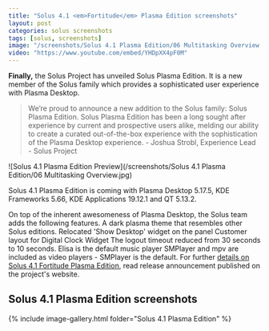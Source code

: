 ```yaml
---
title: "Solus 4.1 <em>Fortitude</em> Plasma Edition screenshots"
layout: post
categories: solus screenshots
tags: [solus, screenshots]
image: "/screenshots/Solus 4.1 Plasma Edition/06 Multitasking Overview.jpg"
video: "https://www.youtube.com/embed/YHDpXX4pF0M"
---
```


**Finally,** the Solus Project has unveiled Solus Plasma Edition. It is a new member of the Solus family which provides a sophisticated user experience with Plasma Desktop.

> We’re proud to announce a new addition to the Solus family: Solus Plasma Edition. Solus Plasma Edition has been a long sought after experience by current and prospective users alike, melding our ability to create a curated out-of-the-box experience with the sophistication of the Plasma Desktop experience. - Joshua Strobl, Experience Lead - Solus Project

![Solus 4.1 Plasma Edition Preview](/screenshots/Solus 4.1 Plasma Edition/06 Multitasking Overview.jpg)

Solus 4.1 Plasma Edition is coming with Plasma Desktop 5.17.5, KDE Frameworks 5.66, KDE Applications 19.12.1 and QT 5.13.2.

On top of the inherent awesomeness of Plasma Desktop, the Solus team adds the following features.
A dark plasma theme that resembles other Solus editions.
Relocated 'Show Desktop' widget on the panel
Customer layout for Digital Clock Widget
The logout timeout reduced from 30 seconds to 10 seconds.
Elisa is the default music player
SMPlayer and mpv are included as video players - SMPlayer is the default.
For further [details on Solus 4.1 Fortitude Plasma Edition](https://getsol.us/2020/01/25/solus-4-1-released/), read release announcement published on the project's website.

## Solus 4.1 Plasma Edition screenshots
{% include image-gallery.html folder="Solus 4.1 Plasma Edition" %}